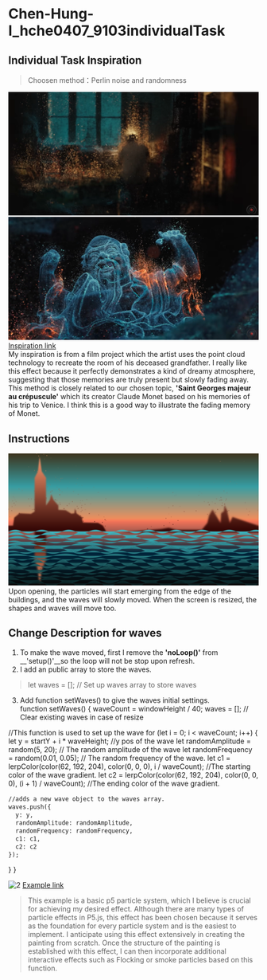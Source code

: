 # Chen-Hung-I_hche0407_9103individualTask
## Individual Task Inspiration
>Choosen method：Perlin noise and randomness  

![1-1](asset/Part1-1.png)
![1-2](asset/Part1-2.png)
[Inspiration link](https://www.youtube.com/watch?v=mBGz30KY9WQ&t=681s)  
My inspiration is from a film project which the artist uses the point cloud technology to recreate the room of his deceased grandfather.
I really like this effect because it perfectly demonstrates a kind of dreamy atmosphere, suggesting that those memories are truly present but slowly fading away. 
This method is closely related to our chosen topic, __'Saint Georges majeur au crépuscule'__ which its creator Claude Monet based on his memories of his trip to Venice. I think this is a good way to illustrate the fading memory of Monet.

## Instructions
![1](asset/cover.png)
Upon opening, the particles will start emerging from the edge of the buildings, and the waves will slowly moved. When the screen is resized, the shapes and waves will move too.   

## Change Description for waves
1. To make the wave moved, first I remove the __'noLoop()'__ from __'setup()'__so the loop will not be stop upon refresh.  
2. I add an public array to store the waves.
>let waves = []; // Set up waves array to store waves
3. Add function setWaves() to give the waves initial settings.  
 function setWaves() {
  waveCount = windowHeight / 40;
  waves = []; // Clear existing waves in case of resize

  //This function is used to set up the wave
  for (let i = 0; i < waveCount; i++) {
    let y = startY + i * waveHeight; //y pos of the wave
    let randomAmplitude = random(5, 20); // The random amplitude of the wave
    let randomFrequency = random(0.01, 0.05); // The random frequency of the wave.
    let c1 = lerpColor(color(62, 192, 204), color(0, 0, 0), i / waveCount); //The starting color of the wave gradient.
    let c2 = lerpColor(color(62, 192, 204), color(0, 0, 0), (i + 1) / waveCount); //The ending color of the wave gradient.

    //adds a new wave object to the waves array.
    waves.push({
      y: y,
      randomAmplitude: randomAmplitude,
      randomFrequency: randomFrequency,
      c1: c1,
      c2: c2
    });
  }
}

![2](asset/Part2.png)
[Example link](https://p5js.org/examples/simulate-particle-system.html)

>This example is a basic p5 particle system, which I believe is crucial for achieving my desired effect. Although there are many types of particle effects in P5.js, this effect has been chosen because it serves as the foundation for every particle system and is the easiest to implement. I anticipate using this effect extensively in creating the painting from scratch. Once the structure of the painting is established with this effect, I can then incorporate additional interactive effects such as Flocking or smoke particles based on this function.
